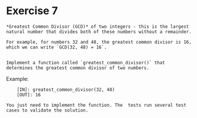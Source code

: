# Exercise 7

    *Greatest Common Divisor (GCD)* of two integers - this is the largest natural number that divides both of these numbers without a remainder.

    For example, for numbers 32 and 48, the greatest common divisor is 16, which we can write `GCD(32, 48) = 16`.


    Implement a function called `greatest_common_divisor()` that determines the greatest common divisor of two numbers.


Example:

```
    [IN]: greatest_common_divisor(32, 48)
    [OUT]: 16
```

    You just need to implement the function. The  tests run several test cases to validate the solution.


